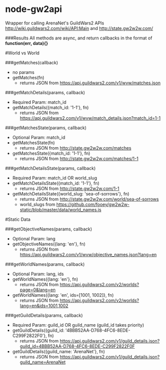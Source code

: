 node-gw2api
========
Wrapper for calling ArenaNet's GuildWars2 APIs
http://wiki.guildwars2.com/wiki/API:Main and http://state.gw2w2w.com/

###Results
All methods are async, and return callbacks in the format of **function(err, data){}**

#World vs World

###getMatches(callback)
- no params
- getMatches(fn)
	- returns JSON from https://api.guildwars2.com/v1/wvw/matches.json

###getMatchDetails(params, callback)
- Required Param: match_id
- getMatchDetails({match_id: '1-1'}, fn)
	- returns JSON from https://api.guildwars2.com/v1/wvw/match_details.json?match_id=1-1

###getMatchesState(params, callback)
- Optional Param: match_id
- getMatchesState(fn)
	- returns JSON from http://state.gw2w2w.com/matches
- getMatchesState({match_id: '1-1'}, fn)
	- returns JSON from http://state.gw2w2w.com/matches/1-1

###getMatchDetailsState(params, callback)
- Required Param: match_id OR world_slug
- getMatchDetailsState({match_id: '1-1'}, fn)
	- returns JSON from http://state.gw2w2w.com/1-1
- getMatchDetailsState({world_slug: 'sea-of-sorrows'}, fn)
	- returns JSON from http://state.gw2w2w.com/world/sea-of-sorrows
	- world_slugs from https://github.com/fooey/gw2w2w-static/blob/master/data/world_names.js


#Static Data

###getObjectiveNames(params, callback)
- Optional Param: lang
- getObjectiveNames({lang: 'en'}, fn)
	- returns JSON from https://api.guildwars2.com/v1/wvw/objective_names.json?lang=en

###getWorldNames(params, callback)
- Optional Param: lang, ids
- getWorldNames({lang: 'en'}, fn)
	- returns JSON from https://api.guildwars2.com/v2/worlds?page=0&lang=en
- getWorldNames({lang: 'en', ids=[1001, 1002]}, fn)
	- returns JSON from https://api.guildwars2.com/v2/worlds?lang=en&ids=1001,1002

###getGuildDetails(params, callback)
- Required Param: guild_id OR guild_name (guild_id takes priority)
- getGuildDetails({guild_id: '4BBB52AA-D768-4FC6-8EDE-C299F2822F0'}, fn)
	- returns JSON from https://api.guildwars2.com/v1/guild_details.json?guild_id=4BBB52AA-D768-4FC6-8EDE-C299F2822F0F
- getGuildDetails({guild_name: 'ArenaNet'}, fn)
	- returns JSON from https://api.guildwars2.com/v1/guild_details.json?guild_name=ArenaNet